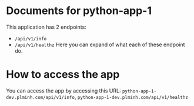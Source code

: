 # Documents for python-app-1

This application has 2 endpoints:
- `/api/v1/info`
- `/api/v1/healthz`
Here you can expand of what each of these endpoint do.


# How to access the app

You can access the app by accessing this URL: `python-app-1-dev.plminh.com/api/v1/info`, `python-app-1-dev.plminh.com/api/v1/healthz`